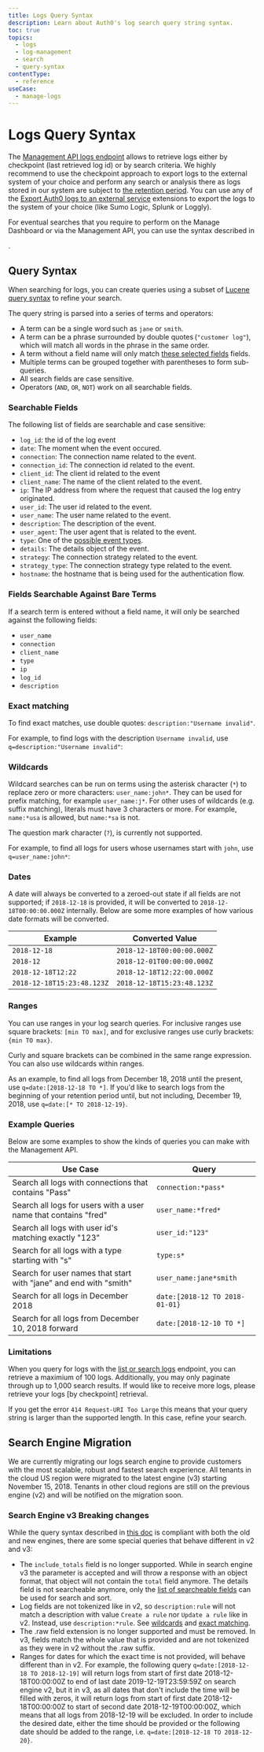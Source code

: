 ```yaml
---
title: Logs Query Syntax
description: Learn about Auth0's log search query string syntax.
toc: true
topics:
  - logs
  - log-management
  - search
  - query-syntax
contentType:
  - reference
useCase:
  - manage-logs
---
```


# Logs Query Syntax

The [Management API logs endpoint](/api/v2#!/Logs/get_logs) allows to retrieve logs either by checkpoint (last retrieved log id) or by search criteria. We highly recommend to use the checkpoint approach to export logs to the external system of your choice and perform any search or analysis there as logs stored in our system are subject to [the retention period](). You can use any of the [Export Auth0 logs to an external service](/extensions#export-auth0-logs-to-an-external-service) extensions to export the logs to the system of your choice (like Sumo Logic, Splunk or Loggly).

For eventual searches that you require to perform on the Manage Dashboard or via the Management API, you can use the syntax described in 




.

## Query Syntax

When searching for logs, you can create queries using a subset of [Lucene query syntax](http://www.lucenetutorial.com/lucene-query-syntax.html) to refine your search.

The query string is parsed into a series of terms and operators:

* A term can be a single word such as `jane` or `smith`.
* A term can be a phrase surrounded by double quotes (`"customer log"`), which will match all words in the phrase in the same order.
* A term without a field name will only match [these selected fields](/logs/query-syntax#fields-searchable-against-bare-terms) fields.
* Multiple terms can be grouped together with parentheses to form sub-queries.
* All search fields are case sensitive.
* Operators (`AND`, `OR`, `NOT`) work on all searchable fields.

### Searchable Fields

The following list of fields are searchable and case sensitive:

- `log_id`: the id of the log event
- `date`: The moment when the event occured.
- `connection`: The connection name related to the event.
- `connection_id`: The connection id related to the event.
- `client_id`: The client id related to the event
- `client_name`: The name of the client related to the event.
- `ip`: The IP address from where the request that caused the log entry originated.
- `user_id`: The user id related to the event.
- `user_name`: The user name related to the event.
- `description`: The description of the event.
- `user_agent`: The user agent that is related to the event.
- `type`: One of the [possible event types](#log-data-event-listing).
- `details`: The details object of the event.
- `strategy`: The connection strategy related to the event.
- `strategy_type`: The connection strategy type related to the event.
- `hostname`: the hostname that is being used for the authentication flow.

### Fields Searchable Against Bare Terms

If a search term is entered without a field name, it will only be searched against the following fields:

- `user_name`
- `connection`
- `client_name`
- `type`
- `ip`
- `log_id`
- `description`

### Exact matching

To find exact matches, use double quotes: `description:"Username invalid"`.

For example, to find logs with the description `Username invalid`, use `q=description:"Username invalid"`:

### Wildcards

Wildcard searches can be run on terms using the asterisk character (`*`) to replace zero or more characters: `user_name:john*`. They can be used for prefix matching, for example `user_name:j*`. For other uses of wildcards (e.g. suffix matching), literals must have 3 characters or more. For example, `name:*usa` is allowed, but `name:*sa` is not.

The question mark character (`?`), is currently not supported.

For example, to find all logs for users whose usernames start with `john`, use `q=user_name:john*`:

### Dates

A date will always be converted to a zeroed-out state if all fields are not supported; if `2018-12-18` is provided, it will be converted to `2018-12-18T00:00:00.000Z` internally. Below are some more examples of how various date formats will be converted.

Example | Converted Value
--------|----------------
`2018-12-18` | `2018-12-18T00:00:00.000Z`
`2018-12` | `2018-12-01T00:00:00.000Z`
`2018-12-18T12:22` | `2018-12-18T12:22:00.000Z`
`2018-12-18T15:23:48.123Z` | `2018-12-18T15:23:48.123Z`

### Ranges

You can use ranges in your log search queries. For inclusive ranges use square brackets: `[min TO max]`, and for exclusive ranges use curly brackets: `{min TO max}`.

Curly and square brackets can be combined in the same range expression. You can also use wildcards within ranges.

As an example, to find all logs from December 18, 2018 until the present, use `q=date:[2018-12-18 TO *]`.
If you'd like to search logs from the beginning of your retention period until, but not including, December 19, 2018, use `q=date:[* TO 2018-12-19}`.

### Example Queries

Below are some examples to show the kinds of queries you can make with the Management API.

Use Case | Query
---------|------
Search all logs with connections that contains "Pass" | `connection:*pass*`
Search all logs for users with a user name that contains "fred" | `user_name:*fred*`
Search all logs with user id's matching exactly "123" | `user_id:"123"`
Search for all logs with a type starting with "s" | `type:s*`
Search for user names that start with "jane" and end with "smith" | `user_name:jane*smith`
Search for all logs in December 2018 | `date:[2018-12 TO 2018-01-01}`
Search for all logs from December 10, 2018 forward | `date:[2018-12-10 TO *]`

### Limitations

When you query for logs with the [list or search logs]() endpoint, you can retrieve a maximium of 100 logs. Additionally, you may only paginate through up to 1,000 search results. If would like to receive more logs, please retrieve your logs [by checkpoint] retrieval.

If you get the error `414 Request-URI Too Large` this means that your query string is larger than the supported length. In this case, refine your search.

## Search Engine Migration

We are currently migrating our logs search engine to provide customers with the most scalable, robust and fastest search experience. All tenants in the cloud US region were migrated to the latest engine (v3) starting November 15, 2018. Tenants in other cloud regions are still on the previous engine (v2) and will be notified on the migration soon.

### Search Engine v3 Breaking changes

While the query syntax described in [this doc](/logs/query-syntax#query-syntax) is compliant with both the old and new engines, there are some special queries that behave different in v2 and v3:
 
* The `include_totals` field is no longer supported. While in search engine v3 the parameter is accepted and will throw a response with an object format, that object will not contain the `total` field anymore.
The details field is not searcheable anymore, only the [list of searcheable fields]() can be used for search and sort.
* Log fields are not tokenized like in v2, so `description:rule` will not match a description with value `Create a rule` nor `Update a rule` like in v2. Instead, use `description:*rule`. See [wildcards](/logs/query-syntax#wildcards) and [exact matching](/logs/query-syntax#exact-matching).
* The .raw field extension is no longer supported and must be removed. In v3, fields match the whole value that is provided and are not tokenized as they were in v2 without the .raw suffix.
* Ranges for dates for which the exact time is not provided, will behave different than in v2. For example, the following query `q=date:[2018-12-18 TO 2018-12-19]` will return logs from start of first date 2018-12-18T00:00:00Z to end of last date 2019-12-19T23:59:59Z on search engine v2, but it in v3, as all dates that don't include the time will be filled with zeros, it will return logs from start of first date 2018-12-18T00:00:00Z to start of second date 2018-12-19T00:00:00Z, which means that all logs from 2018-12-19 will be excluded. In order to include the desired date, either the time should be provided or the following date should be added to the range, i.e. `q=date:[2018-12-18 TO 2018-12-20}`.
